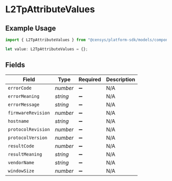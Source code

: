 # L2TpAttributeValues

## Example Usage

```typescript
import { L2TpAttributeValues } from "@censys/platform-sdk/models/components";

let value: L2TpAttributeValues = {};
```

## Fields

| Field              | Type               | Required           | Description        |
| ------------------ | ------------------ | ------------------ | ------------------ |
| `errorCode`        | *number*           | :heavy_minus_sign: | N/A                |
| `errorMeaning`     | *string*           | :heavy_minus_sign: | N/A                |
| `errorMessage`     | *string*           | :heavy_minus_sign: | N/A                |
| `firmwareRevision` | *number*           | :heavy_minus_sign: | N/A                |
| `hostname`         | *string*           | :heavy_minus_sign: | N/A                |
| `protocolRevision` | *number*           | :heavy_minus_sign: | N/A                |
| `protocolVersion`  | *number*           | :heavy_minus_sign: | N/A                |
| `resultCode`       | *number*           | :heavy_minus_sign: | N/A                |
| `resultMeaning`    | *string*           | :heavy_minus_sign: | N/A                |
| `vendorName`       | *string*           | :heavy_minus_sign: | N/A                |
| `windowSize`       | *number*           | :heavy_minus_sign: | N/A                |